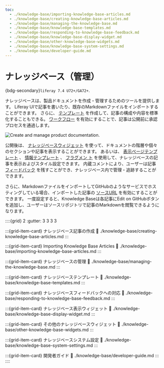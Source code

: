 ```yaml
---
toc:
  - ./knowledge-base/importing-knowledge-base-articles.md
  - ./knowledge-base/creating-knowledge-base-articles.md
  - ./knowledge-base/managing-the-knowledge-base.md
  - ./knowledge-base/knowledge-base-templates.md
  - ./knowledge-base/responding-to-knowledge-base-feedback.md
  - ./knowledge-base/knowledge-base-display-widget.md
  - ./knowledge-base/other-knowledge-base-widgets.md
  - ./knowledge-base/knowledge-base-system-settings.md
  - ./knowledge-base/developer-guide.md
---
```

# ナレッジベース（管理）

{bdg-secondary}`liferay 7.4 U72+/GA72+`.

ナレッジベースは、製品ドキュメントを作成・管理するためのツールを提供します。 Liferay UIで記事を書いたり、既存のMarkdownファイルをインポートすることができます。 さらに、 [テンプレート](./knowledge-base/knowledge-base-templates.md) を作成して、記事の構成や内容を標準化することもできる。 [ワークフロー](../process-automation/workflow/introduction-to-workflow.md) を有効にすることで、記事は公開前に承認プロセスを通過します。

![Create and manage product documentation.](./knowledge-base/images/01.png)

公開後は、 [ナレッジベースウィジェット](./knowledge-base/knowledge-base-display-widget.md) を使って、ドキュメントの階層や個々のセクションや記事を表示することができます。 あるいは、 [表示ページテンプレート](../site-building/displaying-content/using-display-page-templates.md) 、 [情報テンプレート](../site-building/displaying-content/using-information-templates.md) 、 [フラグメン ト](../site-building/creating-pages/page-fragments-and-widgets/using-fragments.md) を使用して、ナレッジベースの記事を表示およびスタイル設定できます。 内蔵コメントにより、ユーザーは記事 [フィードバック](./knowledge-base/responding-to-knowledge-base-feedback.md) を残すことができ、ナレッジベース内で管理・追跡することができます。

さらに、MarkdownファイルをインポートしてGitHubのようなサービスでホスティングしている場合、インポートした記事の [ソースURL](./knowledge-base/importing-knowledge-base-articles.md#setting-a-source-url) を有効にすることができます。 一度設定すると、Knowledge Baseは各記事にEdit on GitHubボタンを追加し、ユーザーはソースリポジトリで記事のMarkdownを閲覧できるようになります。

::::{grid} 2
:gutter: 3 3 3 3

:::{grid-item-card} ナレッジベース記事の作成
:link: ./knowledge-base/creating-knowledge-base-articles.md
:::

:::{grid-item-card} Importing Knowledge Base Articles
:link: ./knowledge-base/importing-knowledge-base-articles.md
:::

:::{grid-item-card} ナレッジベースの管理
:link: ./knowledge-base/managing-the-knowledge-base.md
:::

:::{grid-item-card} ナレッジベーステンプレート
:link: ./knowledge-base/knowledge-base-templates.md
:::

:::{grid-item-card} ナレッジベースフィードバックへの対応
:link: ./knowledge-base/responding-to-knowledge-base-feedback.md
:::

:::{grid-item-card} ナレッジベース表示ウィジェット
:link: ./knowledge-base/knowledge-base-display-widget.md
:::

:::{grid-item-card} その他のナレッジベースウィジェット
:link: ./knowledge-base/other-knowledge-base-widgets.md
:::

:::{grid-item-card} ナレッジベースシステム設定
:link: ./knowledge-base/knowledge-base-system-settings.md
:::

:::{grid-item-card} 開発者ガイド
:link: ./knowledge-base/developer-guide.md
:::
::::